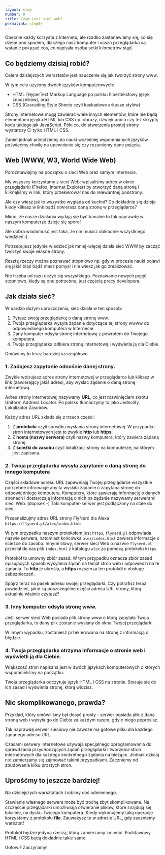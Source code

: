```yaml
---
layout: step
number: 0
title: Czym jest sieć web?
permalink: step0/
---
```


Obecnie każdy korzysta z Internetu, ale rzadko zastanawiamy się, co się dzieje pod spodem, dlaczego nasz komputer i nasza przeglądarka są wstanie pokazać coś, co napisała osoba setki kilometrów stąd.

## Co będziemy dzisiaj robić?

Celem dzisiejszych warsztatów jest nauczenie się jak tworzyć strony www.
 
W tym celu użyjemy dwóch języków komputerowych:

- HTML (HyperText Markup Language po polsku hipertekstowy język znaczników), oraz
- CSS (Cascading Style Sheets czyli kaskadowe arkusze stylów)

Strony internetowe mogą zawierać wiele innych elementów, które nie będą elementami języka HTML lub CSS np. obrazy, dźwięk audio czy też skrypty kodu takiego jak JavaScript. Póki co, do stworzenia prostej strony wystarczy Ci tylko HTML i CSS.

Zanim jednak przejdziemy do nauki wcześniej wspomnianych języków poświęćmy chwilę na upewnienie się czy rozumiemy dane pojęcia.

## Web (WWW, W3, World Wide Web)

Porozmawiajmy na początku o sieci Web oraz samym Internecie.

My wszyscy korzystamy z sieci Web:
wpisaliśmy adres w oknie przeglądarki (Firefox, Internet Explorer) by otworzyć daną stronę i kliknęliśmy w link, który przekierował nas do relewantnej podstrony.

Ale czy wiesz jak to wszystko wygląda od kuchni? Co dokładnie się dzieje kiedy klikasz w link bądź otwierasz daną stronę w przeglądarce?

Mimo, że nasze działania wydają się być banalne to tak naprawdę w naszym komputerze dzieje się sporo!

Ale dobra wiadomość jest taka, że nie musisz dokładnie wszystkiego wiedzieć :)

Potrzebujesz jedynie wiedzieć jak mniej-więcej działa sieć WWW by zacząć tworzyć swoje własne strony.

Resztę rzeczy można poznawać stopniowo np. gdy w procesie nauki pojawi się jakiś błąd bądź masz pomysł i nie wiesz jak go zrealizować.

Nie trzeba od razu uczyć się wszystkiego. Poznawanie nowych pojęć stopniowo, kiedy są one potrzebne, jest częścią pracy developera.

## Jak działa sieć?

W bardzo dużym uproszczeniu, sieć działa w ten sposób:

1. Pytasz swoją przeglądarkę o daną stronę www.
2. Twoja przeglądarka wysyła żądanie dotyczące tej strony wwww do odpowiedniego komputera w Internecie.
3. Dany komputer odsyła stronę internetową z powrotem do Twojego komputera.
4. Twoja przeglądarka odbiera stronę internetową i wyświetla ją dla Ciebie.

Omówimy to teraz bardziej szczegółowo.

### 1. Zadajesz zapytanie odnośnie danej strony.

Zwykle wpisujesz adres strony internetowej w przeglądarce lub klikasz w link (zawierający jakiś adres), aby wysłać żądanie o daną stronę internetową.

Adres strony internetowej nazywamy **URL**, co jest rozwinięciem skrótu Uniform Address Locator. Po polsku tłumaczymy to jako Jednolity Lokalizator Zasobów.

Każdy adres URL składa się z trzech części:

1. Z **protokołu** czyli sposóbu wysłania strony internetowej. W przypadku stron internetowych jest to zwykle **http** lub **https**.
2. Z **hosta (nazwy serwera)** czyli nazwy komputera, który zawiera żądaną stronę.
3. Z **ścieżki do zasobu** czyli lokalizacji strony na komputerze, na którym jest zapisana.

### 2. Twoja przeglądarka wysyła zapytanie o daną stronę do innego komputera

Części składowe adresu URL zapewniają Twojej przeglądarce wszystkie potrzebne informacje aby ta wysłała żądanie o zapytana stronę do odpowiedniego komputera. Komputery, które zawierają informację o danych stronach i dostarczają informację o nich na żądanie nazywamy serwerami sieci Web. (dopisek -) Taki komputer-serwer jest podłączony na stałe do sieci.

Przeanalizujmy adres URL strony FlyNerd dla Alexa `https://flynerd.pl/alex/index.html`:

W tym przypadku naszym protokołem jest `https`, `flynerd.pl` odpowiada nazwie serwera, natomiast końcówka `alex/index.html` zawiera informacje o ścieżce do zasobu. Innymi słowy, serwer sieci Web o nazwie `flynerd.pl` przesłał do nas plik `index.html` z katalogu `alex` za pomocą protokołu `https`.

Protokół to umowny zbiór zasad. W tym przypadku oznacza zbiór zasad opisujących sposób wysyłania żądań na temat stron web i odpowiedzi na te żądania. To **http** je określa, a **https** rozszerza ten protokół o obsługę zabezpieczeń.

Spójrz teraz na pasek adresu swojej przeglądarki.
Czy potrafisz teraz powiedzieć, jakie są poszczególne części adresu URL strony, którą aktualnie właśnie czytasz?

### 3. Inny komputer odsyła stronę www.

Jeśli serwer sieci Web posiada plik strony www o którą zapytała Twoja przeglądarka, to dany plik zostanie wysłany do okna Twojej przeglądarki.

W innym wypadku, zostaniesz przekierowana na stronę z informacją o błędzie. 

### 4. Twoja przeglądarka otrzyma informacje o stronie web i wyświetli ją dla Ciebie.

Większość stron napisana jest w dwóch językach komputerowych o których wspomnieliśmy na początku.

Twoja przeglądarka odczytuje język HTML i CSS na stronie. Stosuje się do ich zasad i wyświetla stronę, którą widzisz.

## Nic skomplikowanego, prawda?

Przykład, który omówiliśmy był dosyć prosty - serwer posiada plik z daną stroną web i wysyła go do Ciebie za każdym razem, gdy o niego poprosisz.

Tak naprawdę serwer sieciowy nie zawsze ma gotowe pliku dla każdego żądanego adresu URL.

Czasami serwery internetowe używają specjalnego oprogramowania do sprawdzania przychodzących żądań przeglądarki i tworzenia stron internetowych dla każdego konkretnego żądania na bieżąco. Jednak dzisiaj nie zamierzamy się zajmować takimi przypadkami. Zaczniemy od zbudowania kilku prostych stron.

<!-- To może brzmieć skomplikowanie i fantazyjnie ale w rzeczywistości sposób działania jest najczęściej podobny do [mail-merge](https://en.wikipedia.org/wiki/Mail_merge) ;) -->

## Uprośćmy to jeszcze bardziej!

Na dzisiejszych warsztatach zrobimy coś odmiennego.

Stawianie własnego serwera może być trochę zbyt skomplikowane. Na szczęście przeglądarki umożliwiają otwieranie plików, które znajdują się lokalnie, na dysku Twojego komputera. Kiedy wykonujemy taką operację korzystamy z protokołu **file**. Zauważysz to w adresie URL, gdy zaczniemy warsztat!

Protokół będzie jedyną rzeczą, którą zamierzamy zmienić.
Podstawowy HTML i CSS będą dokładnie takie same.

Gotowi? Zaczynamy!
